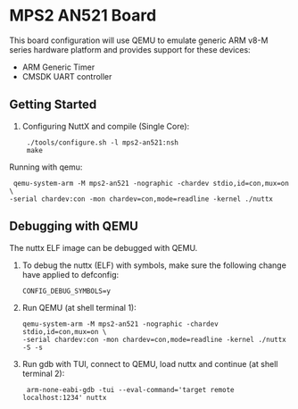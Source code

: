 # MPS2 AN521 Board

This board configuration will use QEMU to emulate generic ARM v8-M
series hardware platform and provides support for these devices:

  - ARM Generic Timer
  - CMSDK UART controller

## Getting Started

1.  Configuring NuttX and compile (Single Core):
    
         ./tools/configure.sh -l mps2-an521:nsh
         make

Running with qemu:

     qemu-system-arm -M mps2-an521 -nographic -chardev stdio,id=con,mux=on \
    -serial chardev:con -mon chardev=con,mode=readline -kernel ./nuttx

## Debugging with QEMU

The nuttx ELF image can be debugged with QEMU.

1.  To debug the nuttx (ELF) with symbols, make sure the following
    change have applied to defconfig:
    
        CONFIG_DEBUG_SYMBOLS=y

2.  Run QEMU (at shell terminal 1):
    
        qemu-system-arm -M mps2-an521 -nographic -chardev stdio,id=con,mux=on \
        -serial chardev:con -mon chardev=con,mode=readline -kernel ./nuttx -S -s

3.  Run gdb with TUI, connect to QEMU, load nuttx and continue (at shell
    terminal 2):
    
         arm-none-eabi-gdb -tui --eval-command='target remote localhost:1234' nuttx
